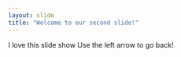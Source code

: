 ```yaml
---
layout: slide
title: "Welcome to our second slide!"
---
```

I love this slide show
Use the left arrow to go back!
